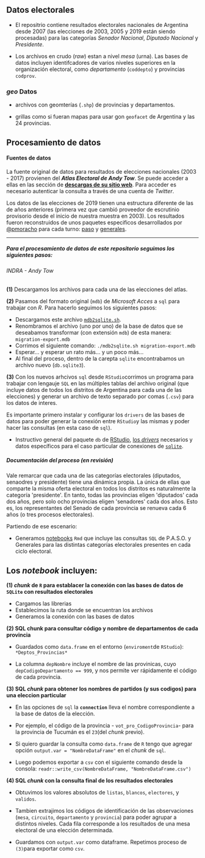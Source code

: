## Datos electorales

- El repositrio contiene resultados electorales nacionales de Argentina desde 2007 (las elecciones de 2003, 2005 y 2019 están siendo procesadas) para las categorías *Senador Nacional*, *Diputado Nacional* y *Presidente*. 

- Los archivos en crudo (*raw*) estan a nivel *mesa* (urna). Las bases de datos incluyen identifcadores de varios niveles superiores en la organización electoral, como *departamento* (`coddepto`) y provincias `codprov`. 


### _geo_ Datos 

- archivos con geomterías (`.shp`) de provincias y departamentos. 

- grillas como si fueran mapas para usar gon `geofacet` de Argentina y las 24 provincias. 


## Procesamiento de datos 

#### Fuentes de datos

La fuente original de datos para resultados de elecciones nacionales (2003 - 2017) provienen del **_Atlas Electoral de Andy Tow_**. Se puede acceder a ellas en  las sección de **[descargas de su sitio web](https://www.andytow.com/)**. Para acceder es necesario autenticar la consulta a través de una cuenta de *Twitter*. 

Los datos de las elecciones de 2019 tienen una estructura diferente de las de años anteriores (primera vez que cambió proveedor de escrutinio provisorio desde el inicio de nuestra muestra en 2003). Los resultados fueron reconstruidos de unos paquetes especificos desarrollados por [@pmoracho](https://github.com/pmoracho) para cada turno: [paso](https://github.com/pmoracho/paso2019) y [generales](https://github.com/pmoracho/elecciones.ar.2019).


---

##### Para el procesamiento de datos de este repositorio seguimos los siguientes pasos: 

###### INDRA - Andy Tow 

**(1)** Descargamos los archivos para cada una de las elecciones del atlas. 

**(2)** Pasamos del formato original (`mdb`) de *Microsoft Acces* a `sql` para trabajar con *R*. Para hacerlo seguimos los siguientes pasos: 
 -  Descargamos este archivo [`mdb2sqlite.sh`](https://github.com/electorArg/PolAr_Data/blob/master/scripts/data_processing/mdb2sqlite.sh).
 -  Renombramos el archivo (uno por uno) de la base de datos que se deseabamos transformar (con extensión `mdb`) de esta manera: `migration-export.mdb` 
 -  Corrimos el siguiente comando:  `./mdb2sqlite.sh migration-export.mdb`
 -  Esperar... y esperar un rato más... y un poco más... 
 - Al final del proceso, dentro de la carepta `sqlite` encontrabamos un archivo nuevo (`db.sqlite3`). 

**(3)** Con los nuevos arhcivos `sql` desde `RStudio`corrimos un programa para trabajar con lengauje `SQL` en las múltiples tablas del archivo original (que incluye datos de todos los distritos de Argentina para cada una de las elecciones) y generar un archivo de texto separado por comas (`.csv`) para los datos de interes. 

Es importante primero instalar y configurar los `drivers` de las bases de datos para poder generar la conexión entre `RStudio`y las mismas y poder hacer las consultas (en esta caso de `sql`). 

- Instructivo general del paquete `db` de [RStudio](https://db.rstudio.com), [los *drivers*](https://db.rstudio.com/best-practices/drivers/) necesarios y datos específicos para el caso particular de conexiones de [`sqlite`](https://db.rstudio.com/databases/sqlite/).


##### Documentación del proceso (en revisión)

Vale remarcar que cada una de las categorías electorales (diputados, senaodres y presidente) tiene una dinámica propia. La única de ellas que comparte la misma oferta electoral en todos los distritos es naturalmente la categoría 'presidente'. En tanto,  todas las provincias eligen 'diputados' cada dos años, pero solo ocho provincias eligen 'senadores' cada dos años. Esto es, los representantes del Senado de cada provincia se renueva cada 6 años (o tres procesos electorales). 

Partiendo de ese escenario: 

* Generamos [notebooks](https://github.com/electorArg/PolAr_Data/tree/master/scripts/data_processing)  `Rmd` que incluye las consultas `SQL` de P.A.S.O. y Generales para las distintas categorías electorales presentes en cada ciclo electoral.  


## Los _notebook_ incluyen:

**(1)  _chunk_ de `R` para establacer la conexión con las bases de datos de `SQLite` con resultados electorales**

-   Cargamos las librerias
-   Establecimos la ruta donde se encuentran los archivos
-   Generamos la conexión con las bases de datos

**(2) SQL chunk para consultar código y nombre de departamentos de cada provincia**

-   Guardados como `data.frame` en el entorno (`enviroment`de `RStudio`): `*Deptos_Provincias*`

-   La columna `depNombre` incluye el nombre de las provinicas, cuyo
    `depCodigoDepartamento == 999`, y nos permite ver rápidamente el código de cada provincia.

**(3) SQL _chunk_ para obtener los nombres de partidos (y sus codigos) para una eleccion particular**

-   En las opciones de `sql` la **`connection`** lleva el nombre correspondiente a la base de datos de la elección.

-   Por ejemplo, el código de la provincia - `vot_pro_CodigoProvincia`- para la provincia de Tucumán es el `23`(del *chunk* previo).

-   Si quiero guardar la consulta como `data.frame` de `R` tengo que agregar opción `output.var = "NombreDataFrame"` en el *chunk* de `sql`.

-   Luego podemos exportar a `csv` con el siguiente comando desde la consola: `readr::write_csv(NombreDataFrame, "NombreDataFrame.csv")`



**(4) SQL _chunk_ con la consulta final de los resultados electorales**

-   Obtuvimos los valores absolutos de `listas`, `blancos`, `electores`, y `validos`.

-   Tambien extrajimos los códigos de identificación de las observaciones (`mesa`, `circuito`, `departamento` y `provincia`) para poder agrupar a distintos niveles. Cada fila corresponde a los resultados de una mesa electoral de una elección determinada. 

-   Guardamos con `output.var` como dataframe. Repetimos proceso de `(3)`para exportar como `csv`.


